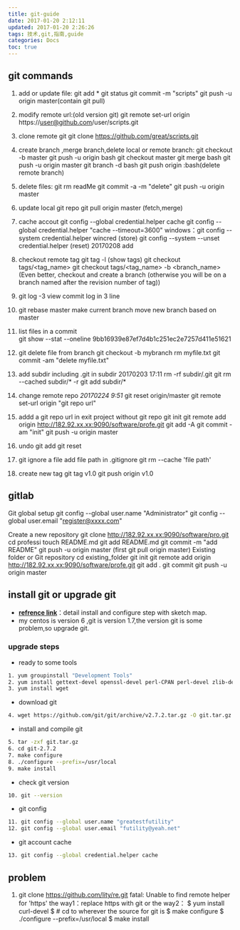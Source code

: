 ```yaml
---
title: git-guide
date: 2017-01-20 2:12:11
updated: 2017-01-20 2:26:26
tags: 技术,git,指南,guide
categories: Docs
toc: true
---
```


## git commands
1. add or update file:
  git add *
  git status
  git commit -m "scripts"
  git push -u origin master(contain git pull)

2. modify remote url:(old version git)
  git remote set-url origin https://user@github.com/user/scripts.git

3. clone remote git
  git clone https://github.com/great/scripts.git
     
4. create branch ,merge branch,delete local or remote branch:
  git checkout -b master
  git push -u origin bash
  git checkout master
   git merge bash
   git push -u origin master
   git branch -d bash
   git push origin :bash(delete remote branch)

5. delete files:
  git rm readMe
  git commit -a -m "delete"
  git push -u origin master

6. update local git repo
  git pull origin master (fetch,merge)

7. cache accout
git config --global credential.helper cache
git config --global credential.helper "cache --timeout=3600"
windows：git config --system credential.helper wincred  (store)
git config --system --unset credential.helper  (reset)
20170208 add

8. checkout remote tag
     git tag -l  (show tags)
     git checkout tags/<tag_name>
     git checkout tags/<tag_name> -b <branch_name>  
     (Even better, checkout and create a branch (otherwise you will be on a branch named after the revision number of tag))

9. git log -3           view commit log in 3 line

10. git rebase master            make current branch move new branch based on master
11. list files in a commit    
  git show --stat --oneline  9bb16939e87ef7d4b1c251ec2e7257d411e51621   

12. git delete file from branch
git checkout -b mybranch
rm myfile.txt
git commit -am "delete myfile.txt"

13. add  subdir  including .git in subdir   20170203 17:11
rm -rf subdir/.git
git rm --cached subdir/* -r
git add subdir/*

14. change remote repo  _20170224 9:51_
git reset origin/master
git remote  set-url origin "git repo url"

15.  addd a git repo url in exit project without git repo
git init
git remote add origin http://182.92.xx.xx:9090/software/profe.git
git add -A
git commit -am "init"
git push  -u origin master

16. undo git add
git reset

17. git ignore  a file
add file path in .gitignore
git rm --cache 'file path'

18. create new tag
git tag v1.0
git push origin v1.0

## gitlab

Git global setup
git config --global user.name "Administrator"
git config --global user.email "register@xxxx.com"

Create a new repository
git clone http://182.92.xx.xx:9090/software/pro.git
cd professi
touch README.md
git add README.md
git commit -m "add README"
git push -u origin master  (first git pull origin master)
Existing folder or Git repository
cd existing_folder
git init
git remote add origin http://182.92.xx.xx:9090/software/profe.git
git add .
git commit
git push -u origin master
     


## install git or upgrade git 

- [**refrence link**](https://www.edureka.co/blog/install-git/)：detail install and configure step with sketch map.
- my centos is version 6 ,git is version 1.7,the version git is some problem,so upgrade git.

### upgrade steps
- ready to some tools 
```bash
1. yum groupinstall "Development Tools"
2. yum install gettext-devel openssl-devel perl-CPAN perl-devel zlib-devel
3. yum install wget
```
- download git
```bash
4. wget https://github.com/git/git/archive/v2.7.2.tar.gz -O git.tar.gz
```
- install and compile git
```bash
5. tar -zxf git.tar.gz
6. cd git-2.7.2
7. make configure
8. ./configure --prefix=/usr/local
9. make install
```
- check git  version
```bash
10. git --version
```

- git config 
```bash
11. git config --global user.name "greatestfutility"
12. git config --global user.email "futility@yeah.net"
```

- git account cache 
```bash
13. git config --global credential.helper cache
```

## problem
1. git clone https://github.com/lity/re.git
fatal: Unable to find remote helper for 'https'
the way1：replace https  with git 
or the way2：
$ yum install curl-devel
$ # cd to wherever the source for git is
$ make configure
$ ./configure --prefix=/usr/local
$ make install

